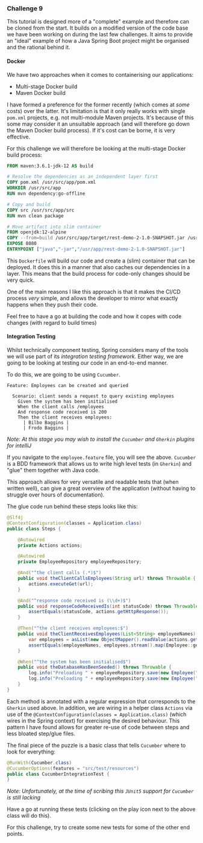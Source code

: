 ### Challenge 9

This tutorial is designed more of a "complete" example and therefore can be cloned 
from the start. It builds on a modified version of the code base we have been working
on during the last few challenges. It aims to provide an "ideal" example of how a Java
Spring Boot project might be organised and the rational behind it.

#### Docker

We have two approaches when it comes to containerising our applications:

* Multi-stage Docker build
* Maven Docker build

I have formed a preference for the former recently (which comes at _some_ costs) over the latter.
It's limitation is that it only really works with single `pom.xml` projects, e.g. not multi-module
Maven projects. It's because of this some may consider it an unsuitable approach (and will therefore
go down the Maven Docker build process). If it's cost can be borne, it is very effective.

For this challenge we will therefore be looking at the multi-stage Docker build process:

```dockerfile
FROM maven:3.6.1-jdk-12 AS build

# Resolve the dependencies as an independent layer first
COPY pom.xml /usr/src/app/pom.xml
WORKDIR /usr/src/app
RUN mvn dependency:go-offline

# Copy and build
COPY src /usr/src/app/src
RUN mvn clean package

# Move artifact into slim container
FROM openjdk:12-alpine
COPY --from=build /usr/src/app/target/rest-demo-2-1.0-SNAPSHOT.jar /usr/app/rest-demo-2-1.0-SNAPSHOT.jar
EXPOSE 8080
ENTRYPOINT ["java","-jar","/usr/app/rest-demo-2-1.0-SNAPSHOT.jar"]
```

This `Dockerfile` will build our code and create a (slim) container that can be deployed. It does this
in a manner that also caches our dependencies in a layer. This means that the build process for
code-only changes should be very quick.
 
One of the main reasons I like this approach is that it makes the CI/CD process _very_ simple, and 
allows the developer to mirror what exactly happens when they push their code.

Feel free to have a go at building the code and how it copes with code changes (with regard to build
times)

#### Integration Testing

Whilst technically component testing, Spring considers many of the tools we will use part
of its _integration testing framework_. Either way, we are going to be looking at testing 
our code in an end-to-end manner.

To do this, we are going to be using `Cucumber`.

```gherkin
Feature: Employees can be created and queried

  Scenario: client sends a request to query existing employees
    Given the system has been initialised
    When the client calls /employees
    And response code received is 200
    Then the client receives employees:
      | Bilbo Baggins |
      | Frodo Baggins |
```

_Note: At this stage you may wish to install the `Cucumber` and `Gherkin` plugins
for intelliJ_

If you navigate to the `employee.feature` file, you will see the above. `Cucumber` is
a BDD framework that allows us to write high level tests (in `Gherkin`) and "glue" them
together with Java code.

This approach allows for very versatile and readable tests that (when written well), can 
give a great overview of the application (without having to struggle over hours of documentation).

The glue code run behind these steps looks like this:

```java
@Slf4j
@ContextConfiguration(classes = Application.class)
public class Steps {

    @Autowired
    private Actions actions;

    @Autowired
    private EmployeeRepository employeeRepository;

    @And("^the client calls (.*)$")
    public void theClientCallsEmployees(String url) throws Throwable {
        actions.executeGet(url);
    }

    @And("^response code received is (\\d+)$")
    public void responseCodeReceivedIs(int statusCode) throws Throwable {
        assertEquals(statusCode, actions.getHttpResponse());
    }

    @Then("^the client receives employees:$")
    public void theClientReceivesEmployees(List<String> employeeNames) throws Throwable {
        var employees = asList(new ObjectMapper().readValue(actions.getEmployeeHttpResponseMessage(), Employee[].class));
        assertEquals(employeeNames, employees.stream().map(Employee::getName).collect(Collectors.toList()));
    }

    @When("^the system has been initialised$")
    public void theDatabaseHasBeenSeeded() throws Throwable {
        log.info("Preloading " + employeeRepository.save(new Employee("Bilbo Baggins", "burglar")));
        log.info("Preloading " + employeeRepository.save(new Employee("Frodo Baggins", "thief")));
    }
}
```

Each method is annotated with a regular expression that corresponds to the `Gherkin` used above.
In addition, we are wiring in a helper class `Actions` via use of the `@ContextConfiguration(classes = Application.class)`
(which wires in the Spring context) for exercising the desired behaviour. This pattern I have found
allows for greater re-use of code between steps and less bloated step/glue files.

The final piece of the puzzle is a basic class that tells `Cucumber` where to look for everything:

```java
@RunWith(Cucumber.class)
@CucumberOptions(features = "src/test/resources")
public class CucumberIntegrationTest {
}
```

_Note: Unfortunately, at the time of scribing this `JUnit5` support for `Cucumber` is still lacking_

Have a go at running these tests (clicking on the play icon next to the above class will do this).

For this challenge, try to create some new tests for some of the other end points.